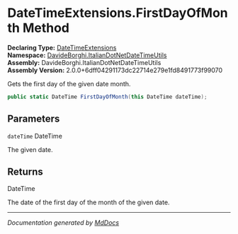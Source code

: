 ﻿<!--  
  <auto-generated>   
    The contents of this file were generated by a tool.  
    Changes to this file may be list if the file is regenerated  
  </auto-generated>   
-->

# DateTimeExtensions.FirstDayOfMonth Method

**Declaring Type:** [DateTimeExtensions](../index.md)  
**Namespace:** [DavideBorghi.ItalianDotNetDateTimeUtils](../../index.md)  
**Assembly:** DavideBorghi.ItalianDotNetDateTimeUtils  
**Assembly Version:** 2.0.0+6dff04291173dc22714e279e1fd8491773f99070

Gets the first day of the given date month.

```csharp
public static DateTime FirstDayOfMonth(this DateTime dateTime);
```

## Parameters

`dateTime`  DateTime

The given date.

## Returns

DateTime

The date of the first day of the month of the given date.

___

*Documentation generated by [MdDocs](https://github.com/ap0llo/mddocs)*
